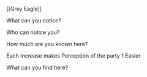 [[Grey Eagle]]

What can you notice?

Who can notice you?

How much are you known here?

  Each increase makes Perception of the party 1 Easier
  
What can you find here?
